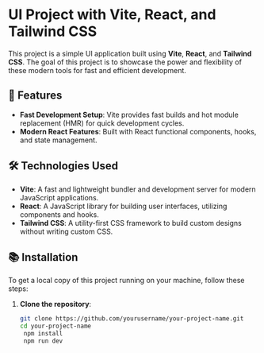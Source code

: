#
# UI Project with Vite, React, and Tailwind CSS

This project is a simple UI application built using **Vite**, **React**, and **Tailwind CSS**. The goal of this project is to showcase the power and flexibility of these modern tools for fast and efficient development.

## 🚀 Features

- **Fast Development Setup**: Vite provides fast builds and hot module replacement (HMR) for quick development cycles.
- **Modern React Features**: Built with React functional components, hooks, and state management.

## 🛠️ Technologies Used

- **Vite**: A fast and lightweight bundler and development server for modern JavaScript applications.
- **React**: A JavaScript library for building user interfaces, utilizing components and hooks.
- **Tailwind CSS**: A utility-first CSS framework to build custom designs without writing custom CSS.

## 📚 Installation

To get a local copy of this project running on your machine, follow these steps:

1. **Clone the repository**:
   ```bash
   git clone https://github.com/yourusername/your-project-name.git
   cd your-project-name
    npm install
    npm run dev